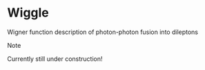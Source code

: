 # Wiggle

Wigner function description of photon-photon fusion into dileptons

> [!NOTE]
> Currently still under construction!
